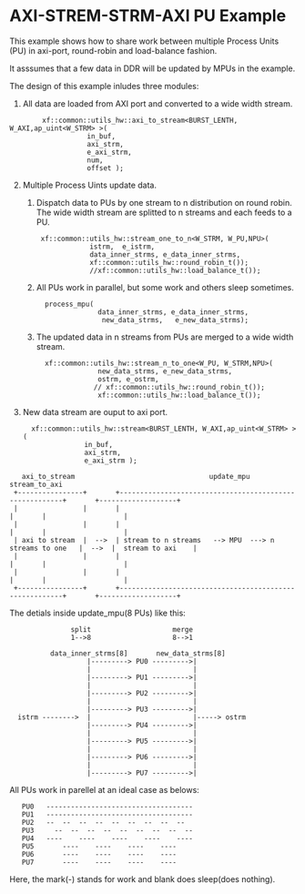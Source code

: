 # AXI-STREM-STRM-AXI PU Example

This example shows how to share work between multiple Process Units (PU) in axi-port, round-robin and load-balance fashion.

It asssumes that a few data in DDR will be updated by MPUs in the example.

The design of this example inludes three modules:
   1. All data are loaded from AXI port and converted to a wide width stream.
   ``` 
           xf::common::utils_hw::axi_to_stream<BURST_LENTH, W_AXI,ap_uint<W_STRM> >(
                      in_buf, 
                      axi_strm, 
                      e_axi_strm,
                      num, 
                      offset );
   ``` 

   2. Multiple Process Uints update data.
   
      1) Dispatch data to PUs by one stream to n distribution on round robin. 
         The wide width stream are splitted to n streams and each feeds to a PU.
          ``` 
           xf::common::utils_hw::stream_one_to_n<W_STRM, W_PU,NPU>(
                       istrm,  e_istrm,
                       data_inner_strms, e_data_inner_strms,
                       xf::common::utils_hw::round_robin_t());
                       //xf::common::utils_hw::load_balance_t());
         ``` 
      2) All PUs work in parallel, but some work and others sleep sometimes.
         ``` 
           process_mpu( 
                        data_inner_strms, e_data_inner_strms,
                         new_data_strms,   e_new_data_strms);
         ```                                
      3) The updated data in n streams from PUs are merged to a wide width stream.
         ``` 
           xf::common::utils_hw::stream_n_to_one<W_PU, W_STRM,NPU>(
                        new_data_strms, e_new_data_strms,
                        ostrm, e_ostrm,
                       // xf::common::utils_hw::round_robin_t());
                        xf::common::utils_hw::load_balance_t());
         ``` 

   3. New data stream are ouput to axi port.
         ``` 
           xf::common::utils_hw::stream<BURST_LENTH, W_AXI,ap_uint<W_STRM> >(
                        in_buf,
                        axi_strm, 
                        e_axi_strm );
         ``` 
  
 ``` 
    axi_to_stream                                 update_mpu                                    stream_to_axi 
  +----------------+       +--------------------------------------------------------+       +-------------------+
  |                |       |                                                        |       |                   |
  |                |       |                                                        |       |                   |
  | axi to stream  |  -->  | stream to n streams   --> MPU  ---> n streams to one   |  -->  |  stream to axi    |
  |                |       |                                                        |       |                   |
  |                |       |                                                        |       |                   |
  +----------------+       +--------------------------------------------------------+       +-------------------+
 ```
   
 The detials inside update_mpu(8 PUs) like this:
 
```
               split                    merge
               1-->8                    8-->1 
 
          data_inner_strms[8]       new_data_strms[8] 
                   |---------> PU0 --------->| 
                   |                         |
                   |---------> PU1 --------->|
                   |                         |
                   |---------> PU2 --------->|
                   |                         |
                   |---------> PU3 --------->|
  istrm -------->  |                         |-----> ostrm
                   |---------> PU4 --------->|
                   |                         |
                   |---------> PU5 --------->|
                   |                         |
                   |---------> PU6 --------->|
                   |                         |
                   |---------> PU7 --------->|
```

  All PUs work in parellel at an ideal case as belows:

```
   PU0   ------------------------------------
   PU1   ------------------------------------
   PU2   --  --  --  --  --  --  --  --  -- 
   PU3     --  --  --  --  --  --  --  --  --
   PU4   ----    ----    ----    ----    ----
   PU5       ----    ----    ----    ----    
   PU6       ----    ----    ----    ----    
   PU7       ----    ----    ----    ----    
```
  Here, the mark(-) stands for work and blank does sleep(does nothing).

